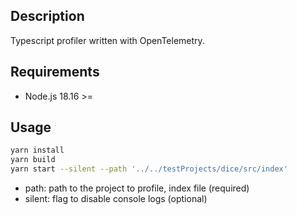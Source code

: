 ## Description
Typescript profiler written with OpenTelemetry.

## Requirements
- Node.js 18.16 >=

## Usage

```bash
yarn install
yarn build
yarn start --silent --path '../../testProjects/dice/src/index'
```

- path: path to the project to profile, index file (required)
- silent: flag to disable console logs (optional)
